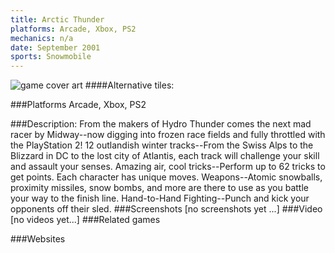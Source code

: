 ```yaml
---
title: Arctic Thunder
platforms: Arcade, Xbox, PS2
mechanics: n/a
date: September 2001
sports: Snowmobile
---
```

![game cover art](//images.igdb.com/igdb/image/upload/t_cover_big/gvka6j6y7wblrji5q818.jpg "Logo Title Text 1")
####Alternative tiles:

###Platforms
Arcade, Xbox, PS2

###Description:
From the makers of Hydro Thunder comes the next mad racer by Midway--now digging into frozen race fields and fully throttled with the PlayStation 2! 12 outlandish winter tracks--From the Swiss Alps to the Blizzard in DC to the lost city of Atlantis, each track will challenge your skill and assault your senses. Amazing air, cool tricks--Perform up to 62 tricks to get points. Each character has unique moves. Weapons--Atomic snowballs, proximity missiles, snow bombs, and more are there to use as you battle your way to the finish line. Hand-to-Hand Fighting--Punch and kick your opponents off their sled.
###Screenshots
[no screenshots yet ...]
###Video
[no videos yet...]
###Related games

###Websites

